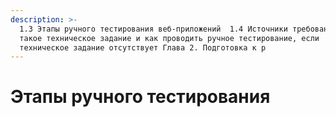 ```yaml
---
description: >-
  1.3 Этапы ручного тестирования веб-приложений  1.4 Источники требований: что
  такое техническое задание и как проводить ручное тестирование, если
  техническое задание отсутствует Глава 2. Подготовка к р
---
```


# Этапы ручного тестирования

